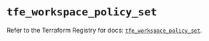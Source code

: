 # `tfe_workspace_policy_set`

Refer to the Terraform Registry for docs: [`tfe_workspace_policy_set`](https://registry.terraform.io/providers/hashicorp/tfe/0.59.0/docs/resources/workspace_policy_set).
